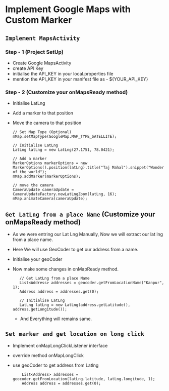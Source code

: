 # Implement Google Maps with Custom Marker

## `Implement MapsActivity`
### Step - 1 (Project SetUp)
  - Create Google MapsActivity 
  - create API Key
  - initialise the API_KEY in your local.properties file
  - mention the API_KEY in your manifest file as - ${YOUR_API_KEY}

### Step - 2 (Customize your onMapsReady method)
  - Initialise LatLng
  - Add a marker to that position
  - Move the camera to that position

        // Set Map Type (Optional)
        mMap.setMapType(GoogleMap.MAP_TYPE_SATELLITE);

        // Initialise LatLng
        LatLng latLng = new LatLng(27.1751, 78.0421);
        
        // Add a marker
        MarkerOptions markerOptions = new MarkerOptions().position(latLng).title("Taj Mahal").snippet("Wonder of the world");
        mMap.addMarker(markerOptions);
        
        // move the camera
        CameraUpdate cameraUpdate = CameraUpdateFactory.newLatLngZoom(latLng, 16);
        mMap.animateCamera(cameraUpdate);

 ## `Get LatLng from a place Name` (Customize your onMapsReady method)
   - As we were entring our Lat Lng Manually, Now we will extract our lat lng from a place name.
   - Here We will use GeoCoder to get our address from a name.

   - Initialise your geoCoder

   - Now make some changes in onMapReady method.
     
            // Get LatLng from a place Name
            List<Address> addresses = geocoder.getFromLocationName("Kanpur", 1);
            Address address = addresses.get(0);

            // Initialise LatLng
            LatLng latLng = new LatLng(address.getLatitude(), address.getLongitude());
     - And Everything will remains same.

## `Set marker and get location on long click` 
  - Implement onMapLongClickListener interface
  - override method onMapLongClick
  - use geoCoder to get address from Latlng

            List<Address> addresses = geocoder.getFromLocation(latLng.latitude, latLng.longitude, 1);
            Address address = addresses.get(0);

